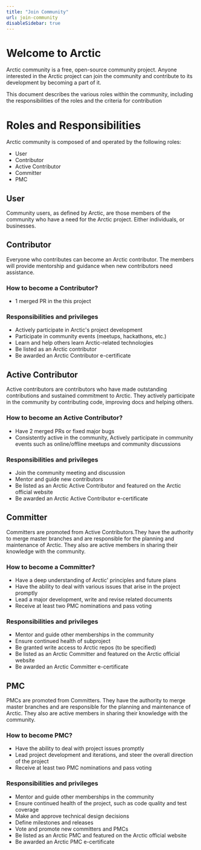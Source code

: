 ```yaml
---
title: "Join Community"
url: join-community
disableSidebar: true
---
```


# Welcome to Arctic
Arctic community is a free, open-source community project. 
Anyone interested in the Arctic project can join the community and contribute to its development by becoming a part of it.

This document describes the various roles within the community, including the responsibilities of the roles and the criteria for contribution

# Roles and Responsibilities
Arctic community is composed of and operated by the following roles:
- User
- Contributor
- Active Contributor
- Committer
- PMC

## User 

Community users, as defined by Arctic, are those members of the community who have a need for the Arctic project. Either individuals, or businesses.

## Contributor 
Everyone who contributes can become an Arctic contributor. The members will provide mentorship and guidance when new contributors need assistance.
### How to become a Contributor?
- 1 merged PR in the this project
### Responsibilities and privileges
- Actively participate in Arctic's  project development
- Participate in community events (meetups, hackathons, etc.)
- Learn and help others learn Arctic-related technologies
- Be listed as an Arctic contributor
- Be awarded an Arctic Contributor e-certificate

## Active Contributor
Active contributors are contributors who have made outstanding contributions and sustained commitment to Arctic. They actively participate in the community by contributing code, improving docs and helping others.
### How to become an Active Contributor?
- Have 2 merged PRs or fixed major bugs
- Consistently active in the community, Actively participate in community events such as online/offline meetups and community discussions
### Responsibilities and privileges
- Join the community meeting and discussion
- Mentor and guide new contributors
- Be listed as an Arctic Active Contributor and featured on the Arctic official website
- Be awarded an Arctic Active Contributor e-certificate

## Committer
Committers are promoted from Active Contributors.They have the authority to merge master branches and are responsible for the planning and maintenance of Arctic. They also are active members in sharing their knowledge with the community.
### How to become a Committer?
- Have a deep understanding of Arctic' principles and future plans
- Have the ability to deal with various issues that arise in the project promptly
- Lead a major development, write and revise related documents
- Receive at least two PMC nominations and pass voting
### Responsibilities and privileges
- Mentor and guide other memberships in the community
- Ensure continued health of subproject
- Be granted write access to Arctic repos (to be specified)
- Be listed as an Arctic Committer and featured on the Arctic official website
- Be awarded an Arctic Committer e-certificate

## PMC
PMCs are promoted from Committers. They have the authority to merge master branches and are responsible for the planning and maintenance of Arctic. They also are active members in sharing their knowledge with the community.

### How to become PMC?
- Have the ability to deal with project issues promptly
- Lead project development and iterations, and steer the overall direction of the project
- Receive at least two PMC nominations and pass voting
### Responsibilities and privileges
- Mentor and guide other memberships in the community
- Ensure continued health of the project, such as code quality and test coverage
- Make and approve technical design decisions
- Define milestones and releases
- Vote and promote new committers and PMCs
- Be listed as an Arctic PMC and featured on the Arctic official website
- Be awarded an Arctic PMC e-certificate